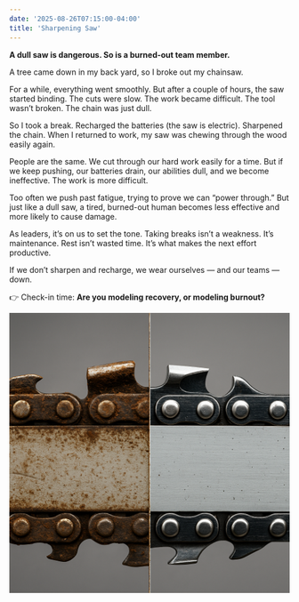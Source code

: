```yaml
---
date: '2025-08-26T07:15:00-04:00'
title: 'Sharpening Saw'
---
```

**A dull saw is dangerous. So is a burned-out team member.**

A tree came down in my back yard, so I broke out my chainsaw.

For a while, everything went smoothly. But after a couple of hours, the saw started binding. The cuts were slow. The work became difficult. The tool wasn’t broken. The chain was just dull.

So I took a break. Recharged the batteries (the saw is electric). Sharpened the chain. When I returned to work, my saw was chewing through the wood easily again.

People are the same. We cut through our hard work easily for a time. But if we keep pushing, our batteries drain, our abilities dull, and we become ineffective. The work is more difficult.

Too often we push past fatigue, trying to prove we can “power through.” But just like a dull saw, a tired, burned-out human becomes less effective and more likely to cause damage.

As leaders, it’s on us to set the tone.
Taking breaks isn’t a weakness. It’s maintenance.
Rest isn’t wasted time. It’s what makes the next effort productive.

If we don’t sharpen and recharge, we wear ourselves — and our teams — down.

👉 Check-in time: **Are you modeling recovery, or modeling burnout?**

![chain saw, half rusty and dull, half clean and sharp](sharpen-the-saw.png)
